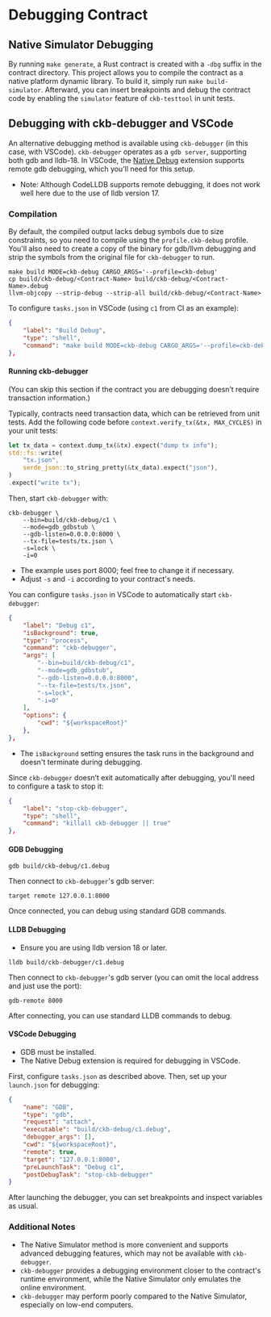 # Debugging Contract

## Native Simulator Debugging

By running `make generate`, a Rust contract is created with a `-dbg` suffix in the contract directory. This project allows you to compile the contract as a native platform dynamic library. To build it, simply run `make build-simulator`. Afterward, you can insert breakpoints and debug the contract code by enabling the `simulator` feature of `ckb-testtool` in unit tests.

## Debugging with ckb-debugger and VSCode

An alternative debugging method is available using `ckb-debugger` (in this case, with VSCode). `ckb-debugger` operates as a `gdb server`, supporting both gdb and lldb-18. In VSCode, the [Native Debug](https://marketplace.visualstudio.com/items?itemName=webfreak.debug) extension supports remote gdb debugging, which you'll need for this setup.
* Note: Although CodeLLDB supports remote debugging, it does not work well here due to the use of lldb version 17.

### Compilation

By default, the compiled output lacks debug symbols due to size constraints, so you need to compile using the `profile.ckb-debug` profile. You'll also need to create a copy of the binary for gdb/llvm debugging and strip the symbols from the original file for `ckb-debugger` to run.

```shell
make build MODE=ckb-debug CARGO_ARGS='--profile=ckb-debug'
cp build/ckb-debug/<Contract-Name> build/ckb-debug/<Contract-Name>.debug
llvm-objcopy --strip-debug --strip-all build/ckb-debug/<Contract-Name>
```

To configure `tasks.json` in VSCode (using `c1` from CI as an example):

```json
{
    "label": "Build Debug",
    "type": "shell",
    "command": "make build MODE=ckb-debug CARGO_ARGS='--profile=ckb-debug' && cp build/ckb-debug/c1 build/ckb-debug/c1.debug && llvm-objcopy --strip-debug --strip-all build/ckb-debug/c1"
},
```

#### Running ckb-debugger

(You can skip this section if the contract you are debugging doesn’t require transaction information.)

Typically, contracts need transaction data, which can be retrieved from unit tests. Add the following code before `context.verify_tx(&tx, MAX_CYCLES)` in your unit tests:

```rust
let tx_data = context.dump_tx(&tx).expect("dump tx info");
std::fs::write(
    "tx.json",
    serde_json::to_string_pretty(&tx_data).expect("json"),
)
.expect("write tx");
```

Then, start `ckb-debugger` with:

```shell
ckb-debugger \
    --bin=build/ckb-debug/c1 \
    --mode=gdb_gdbstub \
    --gdb-listen=0.0.0.0:8000 \
    --tx-file=tests/tx.json \
    -s=lock \
    -i=0
```
* The example uses port 8000; feel free to change it if necessary.
* Adjust `-s` and `-i` according to your contract's needs.

You can configure `tasks.json` in VSCode to automatically start `ckb-debugger`:

```json
{
    "label": "Debug c1",
    "isBackground": true,
    "type": "process",
    "command": "ckb-debugger",
    "args": [
        "--bin=build/ckb-debug/c1",
        "--mode=gdb_gdbstub",
        "--gdb-listen=0.0.0.0:8000",
        "--tx-file=tests/tx.json",
        "-s=lock",
        "-i=0"
    ],
    "options": {
        "cwd": "${workspaceRoot}"
    },
},
```
* The `isBackground` setting ensures the task runs in the background and doesn't terminate during debugging.

Since `ckb-debugger` doesn’t exit automatically after debugging, you'll need to configure a task to stop it:

```json
{
    "label": "stop-ckb-debugger",
    "type": "shell",
    "command": "killall ckb-debugger || true"
},
```

#### GDB Debugging

```shell
gdb build/ckb-debug/c1.debug
```
Then connect to `ckb-debugger`'s gdb server:

```shell
target remote 127.0.0.1:8000
```
Once connected, you can debug using standard GDB commands.

#### LLDB Debugging

* Ensure you are using lldb version 18 or later.

```shell
lldb build/ckb-debugger/c1.debug
```
Then connect to `ckb-debugger`'s gdb server (you can omit the local address and just use the port):

```shell
gdb-remote 8000
```
After connecting, you can use standard LLDB commands to debug.

#### VSCode Debugging

* GDB must be installed.
* The Native Debug extension is required for debugging in VSCode.

First, configure `tasks.json` as described above. Then, set up your `launch.json` for debugging:

```json
{
    "name": "GDB",
    "type": "gdb",
    "request": "attach",
    "executable": "build/ckb-debug/c1.debug",
    "debugger_args": [],
    "cwd": "${workspaceRoot}",
    "remote": true,
    "target": "127.0.0.1:8000",
    "preLaunchTask": "Debug c1",
    "postDebugTask": "stop-ckb-debugger"
}
```
After launching the debugger, you can set breakpoints and inspect variables as usual.

### Additional Notes

* The Native Simulator method is more convenient and supports advanced debugging features, which may not be available with `ckb-debugger`.
* `ckb-debugger` provides a debugging environment closer to the contract's runtime environment, while the Native Simulator only emulates the online environment.
* `ckb-debugger` may perform poorly compared to the Native Simulator, especially on low-end computers.
